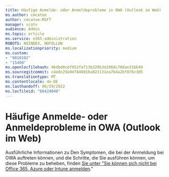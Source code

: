 ```yaml
---
title: Häufige Anmelde- oder Anmeldeprobleme in OWA (Outlook im Web)
ms.author: cmcatee
author: cmcatee-MSFT
manager: scotv
audience: Admin
ms.topic: article
ms.service: o365-administration
ROBOTS: NOINDEX, NOFOLLOW
ms.localizationpriority: medium
ms.custom:
- "9010102"
- "15409"
ms.openlocfilehash: 96dbd0cbf852faf13b329b3d2668c768ae31bb49
ms.sourcegitcommit: c4e8c29a94f840816a023131ea7b4a2bf876c305
ms.translationtype: MT
ms.contentlocale: de-DE
ms.lasthandoff: 06/29/2022
ms.locfileid: "66424048"
---
```

# <a name="common-sign-in-or-login-issues-in-owa-outlook-on-the-web"></a>Häufige Anmelde- oder Anmeldeprobleme in OWA (Outlook im Web)

Ausführliche Informationen zu Den Symptomen, die bei der Anmeldung bei OWA auftreten können, und die Schritte, die Sie ausführen können, um diese Probleme zu beheben, finden [Sie unter "Sie können sich nicht bei Office 365, Azure oder Intune anmelden](https://docs.microsoft.com/office365/troubleshoot/sign-In/sign-in-to-office-365-azure-intune)."

